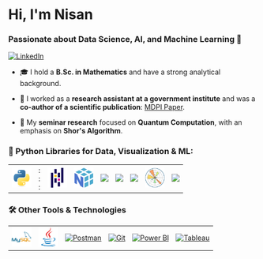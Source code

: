 
# Hi, I'm Nisan
### Passionate about Data Science, AI, and Machine Learning 💙

[![LinkedIn](https://img.shields.io/badge/LinkedIn-0A66C2?style=for-the-badge&logo=linkedin&logoColor=white)](https://linkedin.com/in/nisan-sher/)


- 🎓 I hold a **B.Sc. in Mathematics** and have a strong analytical background.

- 🔬 I worked as a **research assistant at a government institute** and was a **co-author of a scientific publication**: [MDPI Paper](https://www.mdpi.com/1999-4915/14/10/2092).

- 📝 My **seminar research** focused on **Quantum Computation**, with an emphasis on **Shor's Algorithm**.

[//]: # (- 🚀 Currently, I’m transitioning into the **data science and analytics field**.)

### 🐍 Python Libraries for Data, Visualization & ML:
<table>
    <tr>
        <td align="center"><a href="https://www.python.org" target="_blank" rel="noreferrer" title="Python"><img src="https://raw.githubusercontent.com/devicons/devicon/master/icons/python/python-original.svg" alt="Python" width="40" height="40"/></a></td>
        <td>:<br>:<br>:</td>
        <td align="center"><a href="https://pandas.pydata.org/" target="_blank"><img src="https://raw.githubusercontent.com/devicons/devicon/master/icons/pandas/pandas-original.svg" width="40"/></a></td>
        <td align="center"><a href="https://numpy.org/" target="_blank"><img src="https://raw.githubusercontent.com/devicons/devicon/master/icons/numpy/numpy-original.svg" width="40"/></a></td>
        <td align="center"><a href="https://scipy.org/" target="_blank"><img src="https://upload.wikimedia.org/wikipedia/commons/b/b2/SCIPY_2.svg" width="40"/></td>
        <td align="center"><a href="https://scikit-learn.org/" target="_blank"><img src="https://upload.wikimedia.org/wikipedia/commons/0/05/Scikit_learn_logo_small.svg" width="40"/></a></td>
        <td align="center"><a href="https://xgboost.ai/" target="_blank"><img src="https://upload.wikimedia.org/wikipedia/commons/6/69/XGBoost_logo.png" width="40"/></a></td>
        <td align="center"><a href="https://matplotlib.org/" target="_blank"><img src="https://raw.githubusercontent.com/devicons/devicon/master/icons/matplotlib/matplotlib-original.svg" width="40"/></a></td>
        <td align="center"><a href="https://seaborn.pydata.org/" target="_blank"><img src="https://seaborn.pydata.org/_images/logo-mark-lightbg.svg" width="40"/></a></td>
    </tr>
</table>


### 🛠️ Other Tools & Technologies

<table>
    <tr>
        <td align="center"><a href="https://www.mysql.com/" target="_blank" rel="noreferrer" title="MySQL">
        <img src="https://raw.githubusercontent.com/devicons/devicon/master/icons/mysql/mysql-original-wordmark.svg" alt="MySQL" width="40" height="40"/>
    </a></td>
        <td align="center"><a href="https://www.java.com" target="_blank" rel="noreferrer" title="Java">
        <img src="https://raw.githubusercontent.com/devicons/devicon/master/icons/java/java-original.svg" alt="java" width="40" height="40"/>
    </a></td>
<td align="center"><a href="https://postman.com" target="_blank" rel="noreferrer" title="Postman">
        <img src="https://www.vectorlogo.zone/logos/getpostman/getpostman-icon.svg" alt="Postman" width="40" height="40"/>
    </a></td>
<td align="center"><a href="https://git-scm.com/" target="_blank" rel="noreferrer" title="Git">
        <img src="https://www.vectorlogo.zone/logos/git-scm/git-scm-icon.svg" alt="Git" width="40" height="40"/>
    </a></td>
<td align="center"><a href="https://powerbi.microsoft.com/" target="_blank" rel="noreferrer" title="Power BI">
        <img src="https://upload.wikimedia.org/wikipedia/commons/c/cf/New_Power_BI_Logo.svg" alt="Power BI" width="40" height="40"/>
    </a></td>
        <td align="center"><a href="https://www.tableau.com/" target="_blank" rel="noreferrer" title="Tableau">
        <img src="https://upload.wikimedia.org/wikipedia/commons/4/4b/Tableau_Logo.png" alt="Tableau" width="110" height="30" style="padding: 0px;"/>
    </a></td>
</tr>
</table>
<!--
**nisanMan/nisanMan** is a ✨ _special_ ✨ repository because its `README.md` (this file) appears on your GitHub profile.

Here are some ideas to get you started:

- 🔭 I’m currently working on ...
- 🌱 I’m currently learning ...
- 👯 I’m looking to collaborate on ...
- 🤔 I’m looking for help with ...
- 💬 Ask me about ...
- 📫 How to reach me: ...
- 😄 Pronouns: ...
- ⚡ Fun fact: ...
-->
